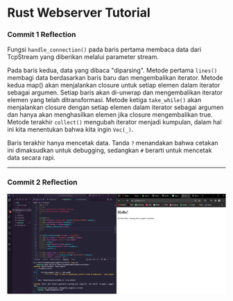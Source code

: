 # Rust Webserver Tutorial

### Commit 1 Reflection

Fungsi `handle_connection()` pada baris pertama membaca data dari TcpStream yang diberikan melalui parameter stream.

Pada baris kedua, data yang dibaca "diparsing". Metode pertama `lines()` membagi data berdasarkan baris baru dan mengembalikan iterator. Metode kedua map() akan menjalankan closure untuk setiap elemen dalam iterator sebagai argumen. Setiap baris akan di-unwrap dan mengembalikan iterator elemen yang telah ditransformasi. Metode ketiga `take_while()` akan menjalankan closure dengan setiap elemen dalam iterator sebagai argumen dan hanya akan menghasilkan elemen jika closure mengembalikan true. Metode terakhir `collect()` mengubah iterator menjadi kumpulan, dalam hal ini kita menentukan bahwa kita ingin `Vec(_)`.

Baris terakhir hanya mencetak data. Tanda `?` menandakan bahwa cetakan ini dimaksudkan untuk debugging, sedangkan `#` berarti untuk mencetak data secara rapi.

---

### Commit 2 Reflection

![Commit 2 screen capture](assets/images/commit2.png)